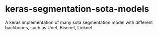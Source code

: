 # keras-segmentation-sota-models
A keras implementation of many sota segmentation model with different backbones, such as Unet, Bisenet, Linknet

